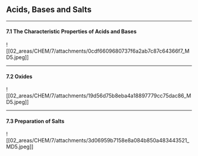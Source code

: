 ## Acids, Bases and Salts

---
#### 7.1 The Characteristic Properties of Acids and Bases
![[02_areas/CHEM/7/attachments/0cdf6609680737f6a2ab7c87c64366f7_MD5.jpeg]]

---
#### 7.2 Oxides
![[02_areas/CHEM/7/attachments/19d56d75b8eba4a18897779cc75dac86_MD5.jpeg]]


---
#### 7.3 Preparation of Salts
![[02_areas/CHEM/7/attachments/3d06959b7158e8a084b850a483443521_MD5.jpeg]]


